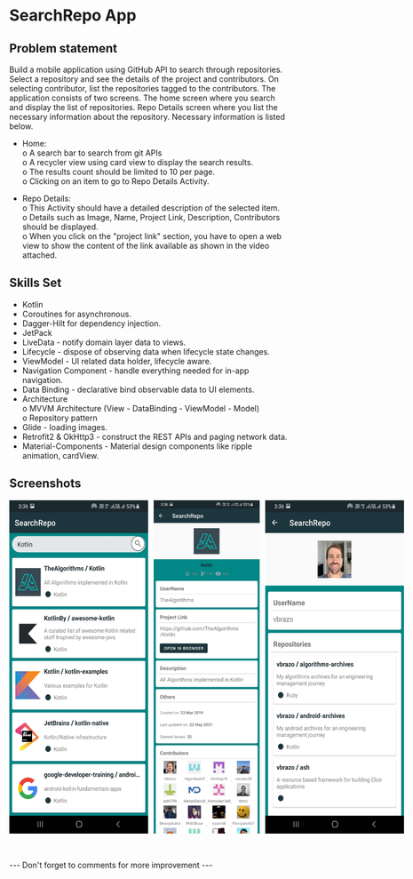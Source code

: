# SearchRepo App

## Problem statement ##

Build a mobile application using GitHub API to search through repositories. Select a repository and see the details of the project and contributors. On selecting contributor, list the repositories tagged to the contributors. The application consists of two screens. The home screen where you search and display the list of repositories. Repo Details screen where you list the necessary information about the repository. Necessary information is listed below.
 
  * Home: <br/>
      o   A search bar to search from git APIs <br/>
      o   A recycler view using card view to display the search results. <br/>
      o   The results count should be limited to 10 per page. <br/>
      o   Clicking on an item to go to Repo Details Activity. <br/>

  * Repo Details: <br/>
      o   This Activity should have a detailed description of the selected item. <br/>
      o   Details such as Image, Name, Project Link, Description, Contributors should be displayed. <br/>
      o   When you click on the "project link" section, you have to open a web view to show the content of the link available as shown in the video attached.
      
## Skills Set

  * Kotlin 
  * Coroutines for asynchronous.
  * Dagger-Hilt for dependency injection.
  * JetPack
  * LiveData - notify domain layer data to views.
  * Lifecycle - dispose of observing data when lifecycle state changes.
  * ViewModel - UI related data holder, lifecycle aware.
  * Navigation Component - handle everything needed for in-app navigation.
  * Data Binding - declarative bind observable data to UI elements.
  * Architecture <br/>
      o   MVVM Architecture (View - DataBinding - ViewModel - Model) <br/>
      o   Repository pattern
  * Glide - loading images.
  * Retrofit2 & OkHttp3 - construct the REST APIs and paging network data.
  * Material-Components - Material design components like ripple animation, cardView.
   
## Screenshots   

<div style="display: flex;width: 100%;justify-content: space-between;">
    <img style="margin-right: 10px;" src="/screenshots/1.jpg" width="250" height="600">   
    <img style="margin-right: 10px;" src="/screenshots/2.jpg" width="250" height="600"> 
    <img style="margin-right: 10px;" src="/screenshots/3.jpg" width="250" height="600"> 
</div>

<br/><br/>
--- Don't forget to comments for more improvement ---
